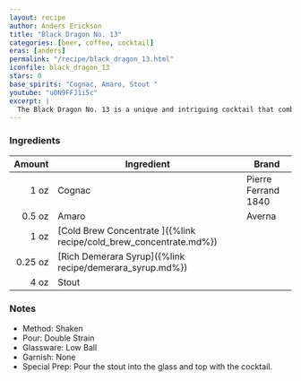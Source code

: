 ```yaml
---
layout: recipe
author: Anders Erickson
title: "Black Dragon No. 13"
categories: [beer, coffee, cocktail]
eras: [anders]
permalink: "/recipe/black_dragon_13.html"
iconfile: black_dragon_13
stars: 0
base_spirits: "Cognac, Amaro, Stout "
youtube: "u0N9FFJ1i5c"
excerpt: |
  The Black Dragon No. 13 is a unique and intriguing cocktail that combines the boldness of coffee and stout with the sophistication of cognac and amaro.
---
```


### Ingredients

|  Amount | Ingredient                                                         | Brand               |
| ------: | ------------------------------------------------------------------ | ------------------- |
|    1 oz | Cognac                                                             | Pierre Ferrand 1840 |
|  0.5 oz | Amaro                                                              | Averna              |
|    1 oz | [Cold Brew Concentrate ]({%link recipe/cold_brew_concentrate.md%}) |
| 0.25 oz | [Rich Demerara Syrup]({%link recipe/demerara_syrup.md%})           |
|    4 oz | Stout                                                              |

### Notes

- Method: Shaken
- Pour: Double Strain
- Glassware: Low Ball
- Garnish: None
- Special Prep: Pour the stout into the glass and top with the cocktail.

